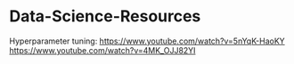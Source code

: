 # Data-Science-Resources
Hyperparameter tuning: 
  https://www.youtube.com/watch?v=5nYqK-HaoKY
  https://www.youtube.com/watch?v=4MK_OJJ82YI

